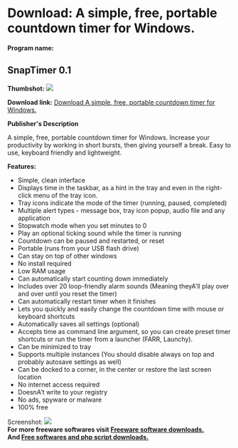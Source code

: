 # Download: A simple, free, portable countdown timer for Windows.

**Program name:**

## SnapTimer 0.1

  
**Thumbshot:** ![](http://www.freewarefiles.com/screenshot/snaptimer_md.jpg)   
  
**Download link:** [Download A simple, free, portable countdown timer for Windows.](http://freesoftwares.boysofts.com/SnapTimer_program_59230.html)  
  


**Publisher's Description**  
  


A simple, free, portable countdown timer for Windows. Increase your productivity by working in short bursts, then giving yourself a break. Easy to use, keyboard friendly and lightweight. 

**Features:**

  * Simple, clean interface 
  * Displays time in the taskbar, as a hint in the tray and even in the right-click menu of the tray icon. 
  * Tray icons indicate the mode of the timer (running, paused, completed) 
  * Multiple alert types - message box, tray icon popup, audio file and any application 
  * Stopwatch mode when you set minutes to 0 
  * Play an optional ticking sound while the timer is running 
  * Countdown can be paused and restarted, or reset 
  * Portable (runs from your USB flash drive) 
  * Can stay on top of other windows 
  * No install required 
  * Low RAM usage 
  * Can automatically start counting down immediately 
  * Includes over 20 loop-friendly alarm sounds (Meaning theyA'll play over and over until you reset the timer) 
  * Can automatically restart timer when it finishes 
  * Lets you quickly and easily change the countdown time with mouse or keyboard shortcuts 
  * Automatically saves all settings (optional) 
  * Accepts time as command line argument, so you can create preset timer shortcuts or run the timer from a launcher (FARR, Launchy). 
  * Can be minimized to tray 
  * Supports multiple instances (You should disable always on top and probably autosave settings as well) 
  * Can be docked to a corner, in the center or restore the last screen location 
  * No internet access required 
  * DoesnA't write to your registry 
  * No ads, spyware or malware 
  * 100% free 

  
  
Screenshot: ![](http://www.freewarefiles.com/screenshot/snaptimer.jpg)   
**For more freeware softwares visit [Freeware software downloads.](http://freesoftwares.boysofts.com/)**   
**And [Free softwares and php script downloads.](http://www.boysofts.com/)**
